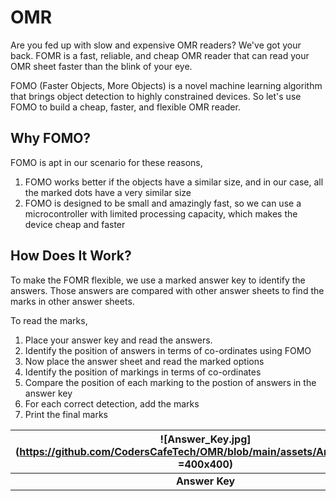 # OMR

Are you fed up with slow and expensive OMR readers? We've got your back. FOMR is a fast, reliable, and cheap OMR reader that can read your OMR sheet faster than the blink of your eye.

FOMO (Faster Objects, More Objects) is a novel machine learning algorithm that brings object detection to highly constrained devices. So let's use FOMO to build a cheap, faster, and flexible OMR reader. 

## Why FOMO?
FOMO is apt in our scenario for these reasons,
1. FOMO works better if the objects have a similar size, and in our case, all the marked dots have a very similar size
2. FOMO is designed to be small and amazingly fast, so we can use a microcontroller with limited processing capacity, which makes the device cheap and faster

## How Does It Work?
To make the FOMR flexible, we use a marked answer key to identify the answers. Those answers are compared with other answer sheets to find the marks in other answer sheets. 

To read the marks,
1. Place your answer key and read the answers.
2. Identify the position of answers in terms of co-ordinates using FOMO
3. Now place the answer sheet and read the marked options
4. Identify the position of markings in terms of co-ordinates
5. Compare the position of each marking to the postion of answers in the answer key
6. For each correct detection, add the marks
7. Print the final marks

|![Answer_Key.jpg](https://github.com/CodersCafeTech/OMR/blob/main/assets/Answer_Key.jpg =400x400)|
|:--:| 
| **Answer Key** |



